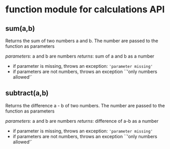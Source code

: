 # function module for calculations API

## **sum(a,b)**

Returns the sum of two numbers a and b. The number are passed to the function as parameters

*parameters*: a and b are numbers
*returns*: sum of a and b as a number

-   if parameter is missing, throws an exception: `'parameter missing'`
-   if parameters are not numbers, throws an exception ``'only numbers allowed'`

## **subtract(a,b)**

Returns the difference a - b of two numbers. The number are passed to the function as parameters

*parameters*: a and b are numbers
*returns*: difference of a-b as a number

-   if parameter is missing, throws an exception: `'parameter missing'`
-   if parameters are not numbers, throws an exception ``'only numbers allowed'`